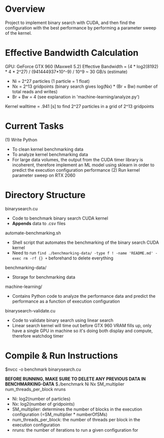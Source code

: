 # Overview
Project to implement binary search with CUDA, and then find the configuration with the best performance by performing a parameter sweep of the kernel. 

# Effective Bandwidth Calculation
GPU: GeForce GTX 960 (Maxwell 5.2)
Effective Bandwidth = (4 * log2(8192) * 4 * 2^27) / (941444937*10^-9) / 10^9 ~ 30 GB/s (estimate)
- Ni = 2^27 particles (1 particle = 1 float)
- Nx = 2^13 gridpoints (binary search gives log(Nx) * (Br + Bw) number of total reads and writes)
- Br + Bw = 4 (see explanation in 'machine-learning/analyze.py')

Kernel walltime = .941 [s] to find 2^27 particles in a grid of 2^13 gridpoints

# Current Tasks
(1) Write Python 
- To clean kernel benchmarking data
- To analyze kernel benchmarking data
- For large data volumes, the output from the CUDA timer library is incoherent, therefore implement an ML model using sklearn in order to predict the execution configuration performance
(2) Run kernel parameter sweep on RTX 2060


# Directory Structure
binarysearch.cu
- Code to benchmark binary search CUDA kernel
- **Appends** data to .csv files

automate-benchmarking.sh
- Shell script that automates the benchmarking of the binary search CUDA kernel
- Need to run `find ./benchmarking-data/ -type f ! -name 'README.md' -exec rm -rf {} +` beforehand to delete everything 

benchmarking-data/
- Storage for benchmarking data

machine-learning/
- Contains Python code to analyze the performance data and predict the performance as a function of execution configuration 

binarysearch-validate.cu
- Code to validate binary search using linear search
- Linear search kernel will time out before GTX 960 VRAM fills up, only have a single GPU in machine so it's doing both display and compute, therefore watchdog timer

# Compile & Run Instructions
$nvcc -o benchmark binarysearch.cu

**BEFORE RUNNING, MAKE SURE TO DELETE ANY PREVIOUS DATA IN BENCHMARKING-DATA**
$./benchmark Ni Nx SM_multiplier num_threads_per_block nruns
- Ni: log2(number of particles)
- Nx: log2(number of gridpoints)
- SM_multiplier: determines the number of blocks in the execution configuration (=SM_multiplier * numberOfSMs)
- num_threads_per_block: the number of threads per block in the execution configuration
- nruns: the number of iterations to run a given configuration for
